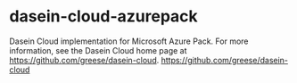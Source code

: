 # dasein-cloud-azurepack
Dasein Cloud implementation for Microsoft Azure Pack. For more information, see the Dasein Cloud home page at https://github.com/greese/dasein-cloud. https://github.com/greese/dasein-cloud
